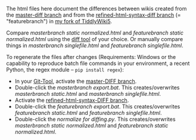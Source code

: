 The html files here document the differences between wikis created from the [master-diff branch](https://github.com/nilslindemann/TiddlyWiki5/tree/master-diff) and from the [refined-html-syntax-diff branch](https://github.com/nilslindemann/TiddlyWiki5/tree/refined-html-syntax-diff) (= "featurebranch") in [my fork of TiddlyWiki5](https://github.com/nilslindemann/TiddlyWiki5).

Compare _masterbranch static normalized.html_ and _featurebranch static normalized.html_ using the [diff tool](https://winmerge.org/) of your choice. Or manually compare things in _masterbranch singlefile.html_ and _featurebranch singlefile.html_.

To regenerate the files after changes (Requirements: Windows or the capability to reproduce batch file commands in your environment, a recent Python, the regex module – `pip install regex`):

* In your [Git-Tool](https://desktop.github.com/), activate the [master-DIFF branch](https://github.com/nilslindemann/TiddlyWiki5/tree/master-diff).
* Double-click the _masterbranch export.bat_. This creates/overwrites _masterbranch static.html_ and _masterbranch singlefile.html_.
* Activate the [refined-html-syntax-DIFF branch](https://github.com/nilslindemann/TiddlyWiki5/tree/refined-html-syntax-diff).
* Double-click the _featurebranch export.bat_. This creates/overwrites _featurebranch static.html_ and _featurebranch singlefile.html_.
* Double-click the _normalize for diffing.py_. This creates/overwrites _masterbranch static normalized.html_ and _featurebranch static normalized.html_.
